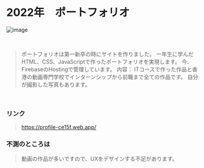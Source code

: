 # 2022年　ポートフォリオ
![image](https://github.com/cyrusmanosa/Portfolio2022/blob/447bff487db80ac34f8df27aa3d8be4b2848b317/public/image/original.png)

<br>

> ポートフォリオは第一新卒の時にサイトを作りました。
> 一年生に学んだHTML、CSS、JavaScriptで作ったポートフォリオを実現します。
> 今、FirebaseのHostingで管理しています。
> 内容：
> ITコースで作った作品と香港の動画専門学校でインターンシップから前職まで全ての作品です。
> 自分が撮影した写真もあります。

<br>

### リンク
> https://profile-ce15f.web.app/

### 不測のところは
> 動画の作品が多いですので、UXをデザインする不足があります。
